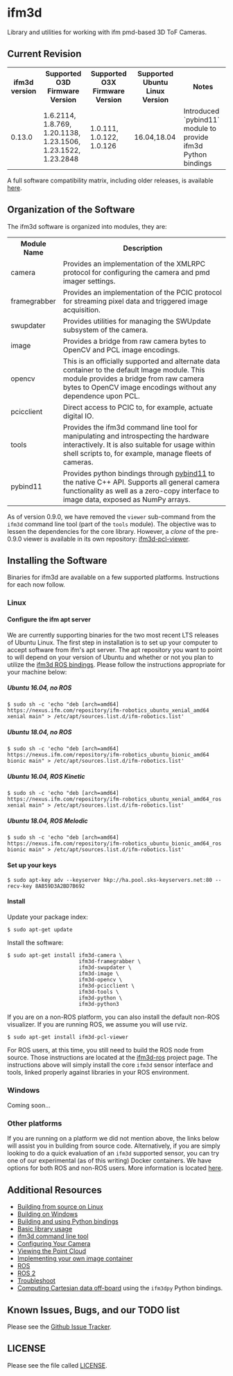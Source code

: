 
ifm3d
=====
Library and utilities for working with ifm pmd-based 3D ToF Cameras.

Current Revision
----------------
<table>
  <tr>
    <th>ifm3d version</th>
    <th>Supported O3D Firmware Version</th>
    <th>Supported O3X Firmware Version</th>
    <th>Supported Ubuntu Linux Version</th>
    <th>Notes</th>
  </tr>
  <tr>
    <td>0.13.0</td>
    <td>1.6.2114, 1.8.769, 1.20.1138, 1.23.1506, 1.23.1522, 1.23.2848</td>
    <td>1.0.111, 1.0.122, 1.0.126</td>
    <td>16.04,18.04</td>
    <td>Introduced `pybind11` module to provide ifm3d Python bindings</td>
  </tr>
</table>

A full software compatibility matrix, including older releases, is available [here](doc/swcompat.md).

Organization of the Software
----------------------------
The ifm3d software is organized into modules, they are:

<table>
  <tr>
    <th>Module Name</th>
    <th>Description</th>
  </tr>
  <tr>
    <td>camera</td>
    <td>Provides an implementation of the XMLRPC protocol for configuring the
    camera and pmd imager settings.</td>
  </tr>
  <tr>
    <td>framegrabber</td>
    <td>Provides an implementation of the PCIC protocol for streaming pixel
    data and triggered image acquisition.</td>
  </tr>
  <tr>
    <td>swupdater</td>
    <td>Provides utilities for managing the SWUpdate subsystem of the 
    camera.</td>
  </tr>
  <tr>
    <td>image</td>
    <td>Provides a bridge from raw camera bytes to OpenCV and PCL image encodings.</td>
  </tr>
  <tr>
    <td>opencv</td>
    <td>This is an officially supported and alternate data container to the
    default Image module. This module provides a bridge from raw camera bytes
    to OpenCV image encodings without any dependence upon PCL.</td>
  </tr>
  <tr>
    <td>pcicclient</td>
    <td>Direct access to PCIC to, for example, actuate digital IO.</td>
  </tr>
  <tr>
    <td>tools</td>
    <td>Provides the ifm3d command line tool for manipulating and introspecting
    the hardware interactively. It is also suitable for usage within shell
    scripts to, for example, manage fleets of cameras.</td>
  </tr>
  <tr>
    <td>pybind11</td>
    <td>Provides python bindings through
    <a href="https://github.com/pybind/pybind11">pybind11</a> to the native C++ API.
    Supports all general camera functionality as well as a zero-copy interface
    to image data, exposed as NumPy arrays.</td>
  </tr>
</table>

As of version 0.9.0, we have removed the `viewer` sub-command from the `ifm3d`
command line tool (part of the `tools` module). The objective was to lessen the
dependencies for the core library. However, a *clone* of the pre-0.9.0
viewer is available in its own repository:
[ifm3d-pcl-viewer](https://github.com/lovepark/ifm3d-pcl-viewer).

Installing the Software
-----------------------
Binaries for ifm3d are available on a few supported platforms. Instructions for
each now follow.

### Linux

#### Configure the ifm apt server

We are currently supporting binaries for the two most recent LTS releases of
Ubuntu Linux. The first step in installation is to set up your computer to
accept software from ifm's apt server. The apt repository you want to point to
will depend on your version of Ubuntu and whether or not you plan to utilize
the [ifm3d ROS bindings](https://github.com/ifm/ifm3d-ros). Please follow the
instructions appropriate for your machine below:

##### Ubuntu 16.04, no ROS

```
$ sudo sh -c 'echo "deb [arch=amd64] https://nexus.ifm.com/repository/ifm-robotics_ubuntu_xenial_amd64 xenial main" > /etc/apt/sources.list.d/ifm-robotics.list'
```

##### Ubuntu 18.04, no ROS

```
$ sudo sh -c 'echo "deb [arch=amd64] https://nexus.ifm.com/repository/ifm-robotics_ubuntu_bionic_amd64 bionic main" > /etc/apt/sources.list.d/ifm-robotics.list'
```

##### Ubuntu 16.04, ROS Kinetic

```
$ sudo sh -c 'echo "deb [arch=amd64] https://nexus.ifm.com/repository/ifm-robotics_ubuntu_xenial_amd64_ros xenial main" > /etc/apt/sources.list.d/ifm-robotics.list'
```

##### Ubuntu 18.04, ROS Melodic

```
$ sudo sh -c 'echo "deb [arch=amd64] https://nexus.ifm.com/repository/ifm-robotics_ubuntu_bionic_amd64_ros bionic main" > /etc/apt/sources.list.d/ifm-robotics.list'
```

#### Set up your keys

```
$ sudo apt-key adv --keyserver hkp://ha.pool.sks-keyservers.net:80 --recv-key 8AB59D3A2BD7B692
```

#### Install

Update your package index:

```
$ sudo apt-get update
```

Install the software:

```
$ sudo apt-get install ifm3d-camera \
                       ifm3d-framegrabber \
                       ifm3d-swupdater \
                       ifm3d-image \
                       ifm3d-opencv \
                       ifm3d-pcicclient \
                       ifm3d-tools \
                       ifm3d-python \
                       ifm3d-python3
```

If you are on a non-ROS platform, you can also install the default non-ROS
visualizer. If you are running ROS, we assume you will use rviz.

```
$ sudo apt-get install ifm3d-pcl-viewer
```

For ROS users, at this time, you still need to build the ROS node from
source. Those instructions are located at the
[ifm3d-ros](https://github.com/ifm/ifm3d-ros) project page. The instructions
above will simply install the core `ifm3d` sensor interface and tools, linked
properly against libraries in your ROS environment.

### Windows

Coming soon...

### Other platforms

If you are running on a platform we did not mention above, the links below will
assist you in building from source code. Alternatively, if you are simply
looking to do a quick evaluation of an `ifm3d` supported sensor, you can try
one of our experimental (as of this writing) Docker containers. We have options
for both ROS and non-ROS users. More information is located [here](docker/).


Additional Resources
--------------------
* [Building from source on Linux](doc/source_build.md)
* [Building on Windows](doc/windows.md)
* [Building and using Python bindings](doc/python.md)
* [Basic library usage](doc/basic_usage.md)
* [ifm3d command line tool](doc/cmdline.md)
* [Configuring Your Camera](doc/configuring.md)
* [Viewing the Point Cloud](https://github.com/ifm/ifm3d-pcl-viewer)
* [Implementing your own image container](doc/img_container.md)
* [ROS](https://github.com/ifm/ifm3d-ros)
* [ROS 2](https://github.com/ifm/ifm3d-ros2)
* [Troubleshoot](doc/troubleshoot.md)
* [Computing Cartesian data off-board](doc/compute_cartesian/O3D_Cartesian_Computation.ipynb) using the
  `ifm3dpy` Python bindings.

Known Issues, Bugs, and our TODO list
-------------------------------------
Please see the [Github Issue Tracker](https://github.com/ifm/ifm3d/issues).


LICENSE
-------
Please see the file called [LICENSE](LICENSE).
